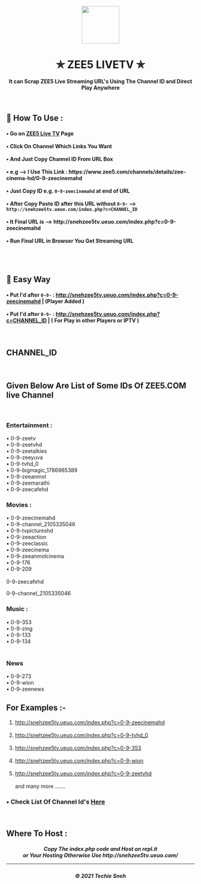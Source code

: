<p align="center"><img src="https://www.pngkit.com/png/full/353-3536377_with-all-this-content-available-in-one-place.png" width="100" height="100"></p>

<h1 align="center"> ✯ ZEE5 LIVETV ✯ </h1>

<p align="center"><b>It can Scrap ZEE5 Live Streaming URL's Using The Channel ID and Direct Play Anywhere</b></p><br>

<h2>🍁 How To Use : </h2>

<h4>
• Go on <a href="https://www.zee5.com/channels">ZEE5 Live TV</a> Page <br><br>
• Click On Channel Which Links You Want <br><br>
• And Just Copy Channel ID From URL Box <br><br>
• e.g --> I Use This Link : https://www.zee5.com/channels/details/zee-cinema-hd/0-9-zeecinemahd <br><br>
• Just Copy ID e.g. <code>0-9-zeecinemahd</code> at end of URL <br><br>
  • After Copy Paste ID after this URL without <code>0-9-</code> --> <code>http://snehzee5tv.ueuo.com/index.php?c=CHANNEL_ID</code> <br><br>
• It Final URL is --> http://snehzee5tv.ueuo.com/index.php?c=0-9-zeecinemahd <br><br>
• Run Final URL in Browser You Get Streaming URL <br>
</h4>
<br><br>

## 🍃 Easy Way

<h4>
  
• Put I'd after <code>0-9-</code> : http://snehzee5tv.ueuo.com/index.php?c=0-9-zeecinemahd |  (Player Added )<br><br>
• Put I'd after <code>0-9-</code> : http://snehzee5tv.ueuo.com/index.php?c=CHANNEL_ID  |  ( For Play in other Players or IPTV )
  
  </h4><br>

## CHANNEL_ID 

<br>

## Given Below Are List of Some IDs Of ZEE5.COM live Channel

<br>

### Entertainment :

• 0-9-zeetv <br>
• 0-9-zeetvhd <br>
• 0-9-zeetalkies <br>
• 0-9-zeeyuva <br>
• 0-9-tvhd_0 <br>
• 0-9-bigmagic_1786965389 <br>
• 0-9-zeeanmol <br>
• 0-9-zeemarathi <br>
• 0-9-zeecafehd


### Movies :

• 0-9-zeecinemahd <br>
• 0-9-channel_2105335046 <br>
• 0-9-tvpictureshd <br>
• 0-9-zeeaction <br>
• 0-9-zeeclassic <br>
• 0-9-zeecinema <br>
• 0-9-zeeanmolcinema <br>
• 0-9-176 <br>
• 0-9-209  <br><br>
  0-9-zeecafehd
	
  0-9-channel_2105335046

### Music :

• 0-9-353 <br>
• 0-9-zing <br>
• 0-9-133 <br>
• 0-9-134  <br><br>


### News

• 0-9-273 <br>
• 0-9-wion <br>
• 0-9-zeenews <br>

  
## For Examples :-

1. http://snehzee5tv.ueuo.com/index.php?c=0-9-zeecinemahd <br><br>
2. http://snehzee5tv.ueuo.com/index.php?c=0-9-tvhd_0 <br><br>
3. http://snehzee5tv.ueuo.com/index.php?c=0-9-353 <br><br>
4. http://snehzee5tv.ueuo.com/index.php?c=0-9-wion <br><br>
5. http://snehzee5tv.ueuo.com/index.php?c=0-9-zeetvhd <br><br>
and many more .......
 
  

<h3>• Check List Of Channel Id's <a href="Channel_IDs.md">Here</a></h3>
<br>

<h2> Where To Host : </h2>

<h5 align="center"> Copy The index.php code and Host on repl.it <br> or Your Hosting Otherwise Use http://snehzee5tv.ueuo.com/
  
  
---
<h5 align='center'>© 2021 Techie Sneh</h5>

